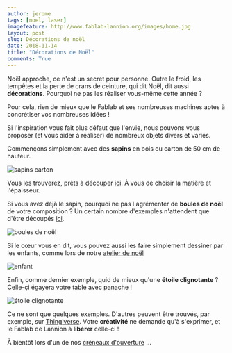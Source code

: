 ```yaml
---
author: jerome
tags: [noel, laser]
imagefeature: http://www.fablab-lannion.org/images/home.jpg
layout: post
slug: Décorations de noël
date: 2018-11-14
title: "Décorations de Noël"
comments: True
---
```


Noël approche, ce n'est un secret pour personne. Outre le froid, les tempêtes et la perte de crans de ceinture, qui dit Noël, dit aussi **décorations**. Pourquoi ne pas les réaliser vous-même cette année ?

Pour cela, rien de mieux que le Fablab et ses nombreuses machines aptes à concrétiser vos nombreuses idées !

Si l'inspiration vous fait plus défaut que l'envie, nous pouvons vous proposer (et vous aider à réaliser) de nombreux objets divers et variés.

Commençons simplement avec des **sapins** en bois ou carton de 50 cm de hauteur.

![sapins carton](https://wiki.fablab-lannion.org/images/thumb/3/36/SapinCarton2.jpg/450px-SapinCarton2.jpg)

Vous les trouverez, prêts à découper [ici](https://github.com/FablabLannion/lasercut/tree/master/projects/sapins_carton). À vous de choisir la matière et l'épaisseur.

Si vous avez déjà le sapin, pourquoi ne pas l'agrémenter de **boules de noël** de votre composition ? Un certain nombre d'exemples n'attendent que d'être découpés [ici](https://github.com/FablabLannion/lasercut/tree/master/projects/noel).

![boules de noël](https://raw.githubusercontent.com/FablabLannion/lasercut/master/projects/noel/boules1.png)

Si le cœur vous en dit, vous pouvez aussi les faire simplement dessiner par les enfants, comme lors de notre [atelier de noël](https://wiki.fablab-lannion.org/index.php?title=AtelierNoel2017)

![enfant](https://wiki.fablab-lannion.org/images/thumb/1/12/20171209_154149.jpg/800px-20171209_154149.jpg)

Enfin, comme dernier exemple, quid de mieux qu'une **étoile clignotante** ? Celle-çi égayera votre table avec panache !

![étoile clignotante](https://wiki.fablab-lannion.org/images/thumb/d/d7/Etoile_clignotante.jpg/800px-Etoile_clignotante.jpg)

Ce ne sont que quelques exemples. D'autres peuvent être trouvés, par exemple, sur [Thingiverse](https://www.thingiverse.com/search?q=christmas). Votre **créativité** ne demande qu'à s'exprimer, et le Fablab de Lannion à **libérer** celle-ci !

À bientôt lors d'un de nos [créneaux d'ouverture](http://www.fablab-lannion.org/horaires-et-acces/) ...

